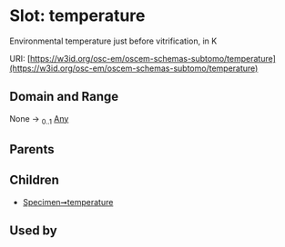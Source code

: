 
# Slot: temperature

Environmental temperature just before vitrification, in K

URI: [https://w3id.org/osc-em/oscem-schemas-subtomo/temperature](https://w3id.org/osc-em/oscem-schemas-subtomo/temperature)


## Domain and Range

None &#8594;  <sub>0..1</sub> [Any](Any.md)

## Parents


## Children

 *  [Specimen➞temperature](Specimen_temperature.md)

## Used by

